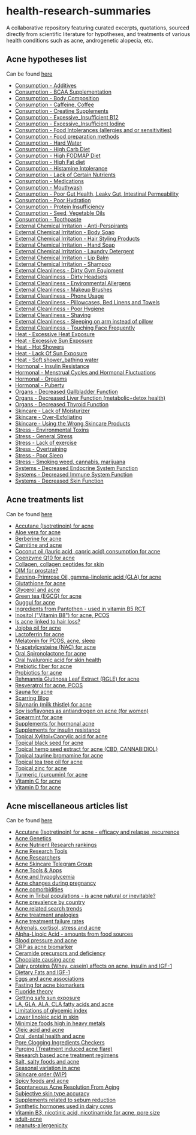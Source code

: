# health-research-summaries
A collaborative repository featuring curated excerpts, quotations, sourced directly from scientific literature for hypotheses, and treatments of various health conditions such as acne, androgenetic alopecia, etc.

## Acne hypotheses list
Can be found [here](/acne/hypotheses)

*   [Consumption - Additives](https://github.com/health-knowledge/Health-Research-Summaries/blob/main/acne/hypotheses/Consumption%20-%20Additives.md)
*   [Consumption - BCAA Supplementation](https://github.com/health-knowledge/Health-Research-Summaries/blob/main/acne/hypotheses/Consumption%20-%20BCAA%20Supplementation.md)
*   [Consumption - Body Composition](https://github.com/health-knowledge/Health-Research-Summaries/blob/main/acne/hypotheses/Consumption%20-%20Body%20Composition.md)
*   [Consumption - Caffeine, Coffee](https://github.com/health-knowledge/Health-Research-Summaries/blob/main/acne/hypotheses/Consumption%20-%20Caffeine%2C%20Coffee.md)
*   [Consumption - Creatine Supplements](https://github.com/health-knowledge/Health-Research-Summaries/blob/main/acne/hypotheses/Consumption%20-%20Creatine%20Supplements.md)
*   [Consumption - Excessive_Insufficient B12](https://github.com/health-knowledge/Health-Research-Summaries/blob/main/acne/hypotheses/Consumption%20-%20Excessive_Insufficient%20B12.md)
*   [Consumption - Excessive_Insufficient Iodine](https://github.com/health-knowledge/Health-Research-Summaries/blob/main/acne/hypotheses/Consumption%20-%20Excessive_Insufficient%20Iodine.md)
*   [Consumption - Food Intolerances (allergies and or sensitivities)](https://github.com/health-knowledge/Health-Research-Summaries/blob/main/acne/hypotheses/Consumption%20-%20Food%20Intolerances%20(allergies%20and%20or%20sensitivities).md)
*   [Consumption - Food preparation methods](https://github.com/health-knowledge/Health-Research-Summaries/blob/main/acne/hypotheses/Consumption%20-%20Food%20preparation%20methods.md)
*   [Consumption - Hard Water](https://github.com/health-knowledge/Health-Research-Summaries/blob/main/acne/hypotheses/Consumption%20-%20Hard%20Water.md)
*   [Consumption - High Carb Diet](https://github.com/health-knowledge/Health-Research-Summaries/blob/main/acne/hypotheses/Consumption%20-%20High%20Carb%20Diet.md)
*   [Consumption - High FODMAP Diet](https://github.com/health-knowledge/Health-Research-Summaries/blob/main/acne/hypotheses/Consumption%20-%20High%20FODMAP%20Diet.md)
*   [Consumption - High Fat diet](https://github.com/health-knowledge/Health-Research-Summaries/blob/main/acne/hypotheses/Consumption%20-%20High%20Fat%20diet.md)
*   [Consumption - Histamine Intolerance](https://github.com/health-knowledge/Health-Research-Summaries/blob/main/acne/hypotheses/Consumption%20-%20Histamine%20Intolerance.md)
*   [Consumption - Lack of Certain Nutrients](https://github.com/health-knowledge/Health-Research-Summaries/blob/main/acne/hypotheses/Consumption%20-%20Lack%20of%20Certain%20Nutrients.md)
*   [Consumption - Medications](https://github.com/health-knowledge/Health-Research-Summaries/blob/main/acne/hypotheses/Consumption%20-%20Medications.md)
*   [Consumption - Mouthwash](https://github.com/health-knowledge/Health-Research-Summaries/blob/main/acne/hypotheses/Consumption%20-%20Mouthwash.md)
*   [Consumption - Poor Gut Health, Leaky Gut, Intestinal Permeability](https://github.com/health-knowledge/Health-Research-Summaries/blob/main/acne/hypotheses/Consumption%20-%20Poor%20Gut%20Health%2C%20Leaky%20Gut%2C%20Intestinal%20Permeability.md)
*   [Consumption - Poor Hydration](https://github.com/health-knowledge/Health-Research-Summaries/blob/main/acne/hypotheses/Consumption%20-%20Poor%20Hydration.md)
*   [Consumption - Protein Insufficiency](https://github.com/health-knowledge/Health-Research-Summaries/blob/main/acne/hypotheses/Consumption%20-%20Protein%20Insufficiency.md)
*   [Consumption - Seed, Vegetable Oils](https://github.com/health-knowledge/Health-Research-Summaries/blob/main/acne/hypotheses/Consumption%20-%20Seed%2C%20Vegetable%20Oils.md)
*   [Consumption - Toothpaste](https://github.com/health-knowledge/Health-Research-Summaries/blob/main/acne/hypotheses/Consumption%20-%20Toothpaste.md)
*   [External Chemical Irritation - Anti-Perspirants](https://github.com/health-knowledge/Health-Research-Summaries/blob/main/acne/hypotheses/External%20Chemical%20Irritation%20-%20Anti-Perspirants.md)
*   [External Chemical Irritation - Body Soap](https://github.com/health-knowledge/Health-Research-Summaries/blob/main/acne/hypotheses/External%20Chemical%20Irritation%20-%20Body%20Soap.md)
*   [External Chemical Irritation - Hair Styling Products](https://github.com/health-knowledge/Health-Research-Summaries/blob/main/acne/hypotheses/External%20Chemical%20Irritation%20-%20Hair%20Styling%20Products.md)
*   [External Chemical Irritation - Hand Soap](https://github.com/health-knowledge/Health-Research-Summaries/blob/main/acne/hypotheses/External%20Chemical%20Irritation%20-%20Hand%20Soap.md)
*   [External Chemical Irritation - Laundry Detergent](https://github.com/health-knowledge/Health-Research-Summaries/blob/main/acne/hypotheses/External%20Chemical%20Irritation%20-%20Laundry%20Detergent.md)
*   [External Chemical Irritation - Lip Balm](https://github.com/health-knowledge/Health-Research-Summaries/blob/main/acne/hypotheses/External%20Chemical%20Irritation%20-%20Lip%20Balm.md)
*   [External Chemical Irritation - Shampoo](https://github.com/health-knowledge/Health-Research-Summaries/blob/main/acne/hypotheses/External%20Chemical%20Irritation%20-%20Shampoo.md)
*   [External Cleanliness - Dirty Gym Equipment](https://github.com/health-knowledge/Health-Research-Summaries/blob/main/acne/hypotheses/External%20Cleanliness%20-%20Dirty%20Gym%20Equipment.md)
*   [External Cleanliness - Dirty Headsets](https://github.com/health-knowledge/Health-Research-Summaries/blob/main/acne/hypotheses/External%20Cleanliness%20-%20Dirty%20Headsets.md)
*   [External Cleanliness - Environmental Allergens](https://github.com/health-knowledge/Health-Research-Summaries/blob/main/acne/hypotheses/External%20Cleanliness%20-%20Environmental%20Allergens.md)
*   [External Cleanliness - Makeup Brushes](https://github.com/health-knowledge/Health-Research-Summaries/blob/main/acne/hypotheses/External%20Cleanliness%20-%20Makeup%20Brushes.md)
*   [External Cleanliness - Phone Usage](https://github.com/health-knowledge/Health-Research-Summaries/blob/main/acne/hypotheses/External%20Cleanliness%20-%20Phone%20Usage.md)
*   [External Cleanliness - Pillowcases, Bed Linens and Towels](https://github.com/health-knowledge/Health-Research-Summaries/blob/main/acne/hypotheses/External%20Cleanliness%20-%20Pillowcases%2C%20Bed%20Linens%20and%20Towels.md)
*   [External Cleanliness - Poor Hygiene](https://github.com/health-knowledge/Health-Research-Summaries/blob/main/acne/hypotheses/External%20Cleanliness%20-%20Poor%20Hygiene.md)
*   [External Cleanliness - Shaving](https://github.com/health-knowledge/Health-Research-Summaries/blob/main/acne/hypotheses/External%20Cleanliness%20-%20Shaving.md)
*   [External Cleanliness - Sleeping on arm instead of pillow](https://github.com/health-knowledge/Health-Research-Summaries/blob/main/acne/hypotheses/External%20Cleanliness%20-%20Sleeping%20on%20arm%20instead%20of%20pillow.md)
*   [External Cleanliness - Touching Face Frequently](https://github.com/health-knowledge/Health-Research-Summaries/blob/main/acne/hypotheses/External%20Cleanliness%20-%20Touching%20Face%20Frequently.md)
*   [Heat - Excessive Heat Exposure](https://github.com/health-knowledge/Health-Research-Summaries/blob/main/acne/hypotheses/Heat%20-%20Excessive%20Heat%20Exposure.md)
*   [Heat - Excessive Sun Exposure](https://github.com/health-knowledge/Health-Research-Summaries/blob/main/acne/hypotheses/Heat%20-%20Excessive%20Sun%20Exposure.md)
*   [Heat - Hot Showers](https://github.com/health-knowledge/Health-Research-Summaries/blob/main/acne/hypotheses/Heat%20-%20Hot%20Showers.md)
*   [Heat - Lack Of Sun Exposure](https://github.com/health-knowledge/Health-Research-Summaries/blob/main/acne/hypotheses/Heat%20-%20Lack%20Of%20Sun%20Exposure.md)
*   [Heat - Soft shower_bathing water](https://github.com/health-knowledge/Health-Research-Summaries/blob/main/acne/hypotheses/Heat%20-%20Soft%20shower_bathing%20water.md)
*   [Hormonal - Insulin Resistance](https://github.com/health-knowledge/Health-Research-Summaries/blob/main/acne/hypotheses/Hormonal%20-%20Insulin%20Resistance.md)
*   [Hormonal - Menstrual Cycles and Hormonal Fluctuations](https://github.com/health-knowledge/Health-Research-Summaries/blob/main/acne/hypotheses/Hormonal%20-%20Menstrual%20Cycles%20and%20Hormonal%20Fluctuations.md)
*   [Hormonal - Orgasms](https://github.com/health-knowledge/Health-Research-Summaries/blob/main/acne/hypotheses/Hormonal%20-%20Orgasms.md)
*   [Hormonal - Puberty](https://github.com/health-knowledge/Health-Research-Summaries/blob/main/acne/hypotheses/Hormonal%20-%20Puberty.md)
*   [Organs - Decreased Gallbladder Function](https://github.com/health-knowledge/Health-Research-Summaries/blob/main/acne/hypotheses/Organs%20-%20Decreased%20Gallbladder%20Function.md)
*   [Organs - Decreased Liver Function (metabolic+detox health)](https://github.com/health-knowledge/Health-Research-Summaries/blob/main/acne/hypotheses/Organs%20-%20Decreased%20Liver%20Function%20(metabolic%2Bdetox%20health).md)
*   [Organs - Decreased Thyroid Function](https://github.com/health-knowledge/Health-Research-Summaries/blob/main/acne/hypotheses/Organs%20-%20Decreased%20Thyroid%20Function.md)
*   [Skincare - Lack of Moisturizer](https://github.com/health-knowledge/Health-Research-Summaries/blob/main/acne/hypotheses/Skincare%20-%20Lack%20of%20Moisturizer.md)
*   [Skincare - Over-Exfoliating](https://github.com/health-knowledge/Health-Research-Summaries/blob/main/acne/hypotheses/Skincare%20-%20Over-Exfoliating.md)
*   [Skincare - Using the Wrong Skincare Products](https://github.com/health-knowledge/Health-Research-Summaries/blob/main/acne/hypotheses/Skincare%20-%20Using%20the%20Wrong%20Skincare%20Products.md)
*   [Stress - Environmental Toxins](https://github.com/health-knowledge/Health-Research-Summaries/blob/main/acne/hypotheses/Stress%20-%20Environmental%20Toxins.md)
*   [Stress - General Stress](https://github.com/health-knowledge/Health-Research-Summaries/blob/main/acne/hypotheses/Stress%20-%20General%20Stress.md)
*   [Stress - Lack of exercise](https://github.com/health-knowledge/Health-Research-Summaries/blob/main/acne/hypotheses/Stress%20-%20Lack%20of%20exercise.md)
*   [Stress - Overtraining](https://github.com/health-knowledge/Health-Research-Summaries/blob/main/acne/hypotheses/Stress%20-%20Overtraining.md)
*   [Stress - Poor Sleep](https://github.com/health-knowledge/Health-Research-Summaries/blob/main/acne/hypotheses/Stress%20-%20Poor%20Sleep.md)
*   [Stress - Smoking weed, cannabis, marijuana](https://github.com/health-knowledge/Health-Research-Summaries/blob/main/acne/hypotheses/Stress%20-%20Smoking%20weed%2C%20cannabis%2C%20marijuana.md)
*   [Systems - Decreased Endocrine System Function](https://github.com/health-knowledge/Health-Research-Summaries/blob/main/acne/hypotheses/Systems%20-%20Decreased%20Endocrine%20System%20Function.md)
*   [Systems - Decreased Immune System Function](https://github.com/health-knowledge/Health-Research-Summaries/blob/main/acne/hypotheses/Systems%20-%20Decreased%20Immune%20System%20Function.md)
*   [Systems - Decreased Skin Function](https://github.com/health-knowledge/Health-Research-Summaries/blob/main/acne/hypotheses/Systems%20-%20Decreased%20Skin%20Function.md)

## Acne treatments list
Can be found [here](/acne/treatments)

*   [Accutane (Isotretinoin) for acne](https://github.com/health-knowledge/Health-Research-Summaries/blob/main/acne/treatments/Accutane%20(Isotretinoin)%20for%20acne.md)
*   [Aloe vera for acne](https://github.com/health-knowledge/Health-Research-Summaries/blob/main/acne/treatments/Aloe%20vera%20for%20acne.md)
*   [Berberine for acne](https://github.com/health-knowledge/Health-Research-Summaries/blob/main/acne/treatments/Berberine%20for%20acne.md)
*   [Carnitine and acne](https://github.com/health-knowledge/Health-Research-Summaries/blob/main/acne/treatments/Carnitine%20and%20acne.md)
*   [Coconut oil (lauric acid, capric acid) consumption for acne](https://github.com/health-knowledge/Health-Research-Summaries/blob/main/acne/treatments/Coconut%20oil%20(lauric%20acid%2C%20capric%20acid)%20consumption%20for%20acne.md)
*   [Coenzyme Q10 for acne](https://github.com/health-knowledge/Health-Research-Summaries/blob/main/acne/treatments/Coenzyme%20Q10%20for%20acne.md)
*   [Collagen, collagen peptides for skin](https://github.com/health-knowledge/Health-Research-Summaries/blob/main/acne/treatments/Collagen%2C%20collagen%20peptides%20for%20skin.md)
*   [DIM for prostate?](https://github.com/health-knowledge/Health-Research-Summaries/blob/main/acne/treatments/DIM%20for%20prostate%3F.md)
*   [Evening-Primrose Oil, gamma-linolenic acid (GLA) for acne](https://github.com/health-knowledge/Health-Research-Summaries/blob/main/acne/treatments/Evening-Primrose%20Oil%2C%20gamma-linolenic%20acid%20(GLA)%20for%20acne.md)
*   [Glutathione for acne](https://github.com/health-knowledge/Health-Research-Summaries/blob/main/acne/treatments/Glutathione%20for%20acne.md)
*   [Glycerol and acne](https://github.com/health-knowledge/Health-Research-Summaries/blob/main/acne/treatments/Glycerol%20and%20acne.md)
*   [Green tea (EGCG) for acne](https://github.com/health-knowledge/Health-Research-Summaries/blob/main/acne/treatments/Green%20tea%20(EGCG)%20for%20acne.md)
*   [Guggul for acne](https://github.com/health-knowledge/Health-Research-Summaries/blob/main/acne/treatments/Guggul%20for%20acne.md)
*   [Ingredients from Pantothen - used in vitamin B5 RCT](https://github.com/health-knowledge/Health-Research-Summaries/blob/main/acne/treatments/Ingredients%20from%20Pantothen%20-%20used%20in%20vitamin%20B5%20RCT.md)
*   [Inositol ("Vitamin B8") for acne, PCOS](https://github.com/health-knowledge/Health-Research-Summaries/blob/main/acne/treatments/Inositol%20(%22Vitamin%20B8%22)%20for%20acne%2C%20PCOS.md)
*   [Is acne linked to hair loss?](https://github.com/health-knowledge/Health-Research-Summaries/blob/main/acne/treatments/Is%20acne%20linked%20to%20hair%20loss%3F.md)
*   [Jojoba oil for acne](https://github.com/health-knowledge/Health-Research-Summaries/blob/main/acne/treatments/Jojoba%20oil%20for%20acne.md)
*   [Lactoferrin for acne](https://github.com/health-knowledge/Health-Research-Summaries/blob/main/acne/treatments/Lactoferrin%20for%20acne.md)
*   [Melatonin for PCOS, acne, sleep](https://github.com/health-knowledge/Health-Research-Summaries/blob/main/acne/treatments/Melatonin%20for%20PCOS%2C%20acne%2C%20sleep.md)
*   [N-acetylcysteine (NAC) for acne](https://github.com/health-knowledge/Health-Research-Summaries/blob/main/acne/treatments/N-acetylcysteine%20(NAC)%20for%20acne.md)
*   [Oral Spironolactone for acne](https://github.com/health-knowledge/Health-Research-Summaries/blob/main/acne/treatments/Oral%20Spironolactone%20for%20acne.md)
*   [Oral hyaluronic acid for skin health](https://github.com/health-knowledge/Health-Research-Summaries/blob/main/acne/treatments/Oral%20hyaluronic%20acid%20for%20skin%20health.md)
*   [Prebiotic fiber for acne](https://github.com/health-knowledge/Health-Research-Summaries/blob/main/acne/treatments/Prebiotic%20fiber%20for%20acne.md)
*   [Probiotics for acne](https://github.com/health-knowledge/Health-Research-Summaries/blob/main/acne/treatments/Probiotics%20for%20acne.md)
*   [Rehmannia Glutinosa Leaf Extract (RGLE) for acne](https://github.com/health-knowledge/Health-Research-Summaries/blob/main/acne/treatments/Rehmannia%20Glutinosa%20Leaf%20Extract%20(RGLE)%20for%20acne.md)
*   [Resveratrol for acne, PCOS](https://github.com/health-knowledge/Health-Research-Summaries/blob/main/acne/treatments/Resveratrol%20for%20acne%2C%20PCOS.md)
*   [Sauna for acne](https://github.com/health-knowledge/Health-Research-Summaries/blob/main/acne/treatments/Sauna%20for%20acne.md)
*   [Scarring Blog](https://github.com/health-knowledge/Health-Research-Summaries/blob/main/acne/treatments/Scarring%20Blog.md)
*   [Silymarin (milk thistle) for acne](https://github.com/health-knowledge/Health-Research-Summaries/blob/main/acne/treatments/Silymarin%20(milk%20thistle)%20for%20acne.md)
*   [Soy isoflavones as antiandrogen on acne (for women)](https://github.com/health-knowledge/Health-Research-Summaries/blob/main/acne/treatments/Soy%20isoflavones%20as%20antiandrogen%20on%20acne%20(for%20women).md)
*   [Spearmint for acne](https://github.com/health-knowledge/Health-Research-Summaries/blob/main/acne/treatments/Spearmint%20for%20acne.md)
*   [Supplements for hormonal acne](https://github.com/health-knowledge/Health-Research-Summaries/blob/main/acne/treatments/Supplements%20for%20hormonal%20acne.md)
*   [Supplements for insulin resistance](https://github.com/health-knowledge/Health-Research-Summaries/blob/main/acne/treatments/Supplements%20for%20insulin%20resistance.md)
*   [Topical Xylitol+Caprylic acid for acne](https://github.com/health-knowledge/Health-Research-Summaries/blob/main/acne/treatments/Topical%20Xylitol%2BCaprylic%20acid%20for%20acne.md)
*   [Topical black seed for acne](https://github.com/health-knowledge/Health-Research-Summaries/blob/main/acne/treatments/Topical%20black%20seed%20for%20acne.md)
*   [Topical hemp seed extract for acne (CBD, CANNABIDIOL)](https://github.com/health-knowledge/Health-Research-Summaries/blob/main/acne/treatments/Topical%20hemp%20seed%20extract%20for%20acne%20(CBD%2C%20CANNABIDIOL).md)
*   [Topical taurine bromamine for acne](https://github.com/health-knowledge/Health-Research-Summaries/blob/main/acne/treatments/Topical%20taurine%20bromamine%20for%20acne.md)
*   [Topical tea tree oil for acne](https://github.com/health-knowledge/Health-Research-Summaries/blob/main/acne/treatments/Topical%20tea%20tree%20oil%20for%20acne.md)
*   [Topical zinc for acne](https://github.com/health-knowledge/Health-Research-Summaries/blob/main/acne/treatments/Topical%20zinc%20for%20acne.md)
*   [Turmeric (curcumin) for acne](https://github.com/health-knowledge/Health-Research-Summaries/blob/main/acne/treatments/Turmeric%20(curcumin)%20for%20acne.md)
*   [Vitamin C for acne](https://github.com/health-knowledge/Health-Research-Summaries/blob/main/acne/treatments/Vitamin%20C%20for%20acne.md)
*   [Vitamin D for acne](https://github.com/health-knowledge/Health-Research-Summaries/blob/main/acne/treatments/Vitamin%20D%20for%20acne.md)

## Acne miscellaneous articles list
Can be found [here](/acne/misc-articles)

*   [Accutane (Isotretinoin) for acne - efficacy and relapse, recurrence](https://github.com/health-knowledge/Health-Research-Summaries/blob/main/acne/misc-articles/Accutane%20(Isotretinoin)%20for%20acne%20-%20efficacy%20and%20relapse%2C%20recurrence.md)
*   [Acne Genetics](https://github.com/health-knowledge/Health-Research-Summaries/blob/main/acne/misc-articles/Acne%20Genetics.md)
*   [Acne Nutrient Research rankings](https://github.com/health-knowledge/Health-Research-Summaries/blob/main/acne/misc-articles/Acne%20Nutrient%20Research%20rankings.md)
*   [Acne Research Tools](https://github.com/health-knowledge/Health-Research-Summaries/blob/main/acne/misc-articles/Acne%20Research%20Tools.md)
*   [Acne Researchers](https://github.com/health-knowledge/Health-Research-Summaries/blob/main/acne/misc-articles/Acne%20Researchers.md)
*   [Acne Skincare Telegram Group](https://github.com/health-knowledge/Health-Research-Summaries/blob/main/acne/misc-articles/Acne%20Skincare%20Telegram%20Group.md)
*   [Acne Tools & Apps](https://github.com/health-knowledge/Health-Research-Summaries/blob/main/acne/misc-articles/Acne%20Tools%20%26%20Apps.md)
*   [Acne and hypoglycemia](https://github.com/health-knowledge/Health-Research-Summaries/blob/main/acne/misc-articles/Acne%20and%20hypoglycemia.md)
*   [Acne changes during pregnancy](https://github.com/health-knowledge/Health-Research-Summaries/blob/main/acne/misc-articles/Acne%20changes%20during%20pregnancy.md)
*   [Acne comorbidities](https://github.com/health-knowledge/Health-Research-Summaries/blob/main/acne/misc-articles/Acne%20comorbidities.md)
*   [Acne in Tribal populations - is acne natural or inevitable?](https://github.com/health-knowledge/Health-Research-Summaries/blob/main/acne/misc-articles/Acne%20in%20Tribal%20populations%20-%20is%20acne%20natural%20or%20inevitable%3F.md)
*   [Acne prevalence by country](https://github.com/health-knowledge/Health-Research-Summaries/blob/main/acne/misc-articles/Acne%20prevalence%20by%20country.md)
*   [Acne related search trends](https://github.com/health-knowledge/Health-Research-Summaries/blob/main/acne/misc-articles/Acne%20related%20search%20trends.md)
*   [Acne treatment analogies](https://github.com/health-knowledge/Health-Research-Summaries/blob/main/acne/misc-articles/Acne%20treatment%20analogies.md)
*   [Acne treatment failure rates](https://github.com/health-knowledge/Health-Research-Summaries/blob/main/acne/misc-articles/Acne%20treatment%20failure%20rates.md)
*   [Adrenals, cortisol, stress and acne](https://github.com/health-knowledge/Health-Research-Summaries/blob/main/acne/misc-articles/Adrenals%2C%20cortisol%2C%20stress%20and%20acne.md)
*   [Alpha-Lipoic Acid - amounts from food sources](https://github.com/health-knowledge/Health-Research-Summaries/blob/main/acne/misc-articles/Alpha-Lipoic%20Acid%20-%20amounts%20from%20food%20sources.md)
*   [Blood pressure and acne](https://github.com/health-knowledge/Health-Research-Summaries/blob/main/acne/misc-articles/Blood%20pressure%20and%20acne.md)
*   [CRP as acne biomarker](https://github.com/health-knowledge/Health-Research-Summaries/blob/main/acne/misc-articles/CRP%20as%20acne%20biomarker.md)
*   [Ceramide precursors and deficiency](https://github.com/health-knowledge/Health-Research-Summaries/blob/main/acne/misc-articles/Ceramide%20precursors%20and%20deficiency.md)
*   [Chocolate causing acne](https://github.com/health-knowledge/Health-Research-Summaries/blob/main/acne/misc-articles/Chocolate%20causing%20acne.md)
*   [Dairy proteins (Whey, casein) affects on acne, insulin and IGF-1](https://github.com/health-knowledge/Health-Research-Summaries/blob/main/acne/misc-articles/Dairy%20proteins%20(Whey%2C%20casein)%20affects%20on%20acne%2C%20insulin%20and%20IGF-1.md)
*   [Dietary Fats and IGF-1](https://github.com/health-knowledge/Health-Research-Summaries/blob/main/acne/misc-articles/Dietary%20Fats%20and%20IGF-1.md)
*   [Eggs and acne associations](https://github.com/health-knowledge/Health-Research-Summaries/blob/main/acne/misc-articles/Eggs%20and%20acne%20associations.md)
*   [Fasting for acne biomarkers](https://github.com/health-knowledge/Health-Research-Summaries/blob/main/acne/misc-articles/Fasting%20for%20acne%20biomarkers.md)
*   [Fluoride theory](https://github.com/health-knowledge/Health-Research-Summaries/blob/main/acne/misc-articles/Fluoride%20theory.md)
*   [Getting safe sun exposure](https://github.com/health-knowledge/Health-Research-Summaries/blob/main/acne/misc-articles/Getting%20safe%20sun%20exposure.md)
*   [LA, GLA, ALA, CLA fatty acids and acne](https://github.com/health-knowledge/Health-Research-Summaries/blob/main/acne/misc-articles/LA%2C%20GLA%2C%20ALA%2C%20CLA%20fatty%20acids%20and%20acne.md)
*   [Limitations of glycemic index](https://github.com/health-knowledge/Health-Research-Summaries/blob/main/acne/misc-articles/Limitations%20of%20glycemic%20index.md)
*   [Lower linoleic acid in skin](https://github.com/health-knowledge/Health-Research-Summaries/blob/main/acne/misc-articles/Lower%20linoleic%20acid%20in%20skin.md)
*   [Minimize foods high in heavy metals](https://github.com/health-knowledge/Health-Research-Summaries/blob/main/acne/misc-articles/Minimize%20foods%20high%20in%20heavy%20metals.md)
*   [Oleic acid and acne](https://github.com/health-knowledge/Health-Research-Summaries/blob/main/acne/misc-articles/Oleic%20acid%20and%20acne.md)
*   [Oral, dental health and acne](https://github.com/health-knowledge/Health-Research-Summaries/blob/main/acne/misc-articles/Oral%2C%20dental%20health%20and%20acne.md)
*   [Pore Clogging Ingredients Checkers](https://github.com/health-knowledge/Health-Research-Summaries/blob/main/acne/misc-articles/Pore%20Clogging%20Ingredients%20Checkers.md)
*   [Purging (Treatment induced acne flare)](https://github.com/health-knowledge/Health-Research-Summaries/blob/main/acne/misc-articles/Purging%20(Treatment%20induced%20acne%20flare).md)
*   [Research based acne treatment regimens](https://github.com/health-knowledge/Health-Research-Summaries/blob/main/acne/misc-articles/Research%20based%20acne%20treatment%20regimens.md)
*   [Salt, salty foods and acne](https://github.com/health-knowledge/Health-Research-Summaries/blob/main/acne/misc-articles/Salt%2C%20salty%20foods%20and%20acne.md)
*   [Seasonal variation in acne](https://github.com/health-knowledge/Health-Research-Summaries/blob/main/acne/misc-articles/Seasonal%20variation%20in%20acne.md)
*   [Skincare order (WIP)](https://github.com/health-knowledge/Health-Research-Summaries/blob/main/acne/misc-articles/Skincare%20order%20(WIP).md)
*   [Spicy foods and acne](https://github.com/health-knowledge/Health-Research-Summaries/blob/main/acne/misc-articles/Spicy%20foods%20and%20acne.md)
*   [Spontaneous Acne Resolution From Aging](https://github.com/health-knowledge/Health-Research-Summaries/blob/main/acne/misc-articles/Spontaneous%20Acne%20Resolution%20From%20Aging.md)
*   [Subjective skin type accuracy](https://github.com/health-knowledge/Health-Research-Summaries/blob/main/acne/misc-articles/Subjective%20skin%20type%20accuracy.md)
*   [Supplements related to sebum reduction](https://github.com/health-knowledge/Health-Research-Summaries/blob/main/acne/misc-articles/Supplements%20related%20to%20sebum%20reduction.md)
*   [Synthetic hormones used in dairy cows](https://github.com/health-knowledge/Health-Research-Summaries/blob/main/acne/misc-articles/Synthetic%20hormones%20used%20in%20dairy%20cows.md)
*   [Vitamin B3, nicotinic acid, nicotinamide for acne, pore size](https://github.com/health-knowledge/Health-Research-Summaries/blob/main/acne/misc-articles/Vitamin%20B3%2C%20nicotinic%20acid%2C%20nicotinamide%20for%20acne%2C%20pore%20size.md)
*   [adult-acne](https://github.com/health-knowledge/Health-Research-Summaries/blob/main/acne/misc-articles/adult-acne.md)
*   [peanuts-allergenicity](https://github.com/health-knowledge/Health-Research-Summaries/blob/main/acne/misc-articles/peanuts-allergenicity.md)
